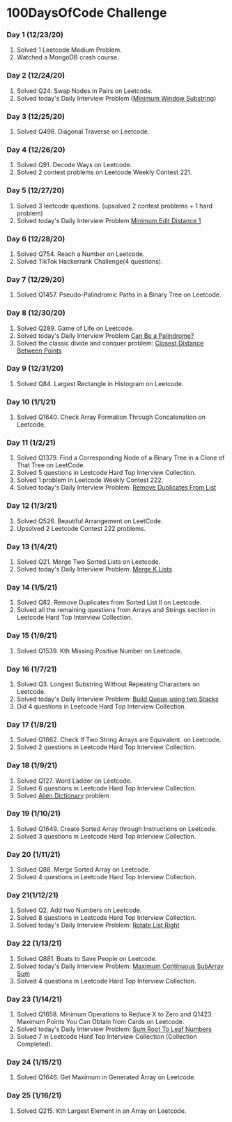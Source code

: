 #  100DaysOfCode Challenge

### Day 1 (12/23/20)
1. Solved 1 Leetcode Medium Problem.
2. Watched a MongoDB crash course.

### Day 2 (12/24/20)
1. Solved Q24. Swap Nodes in Pairs on Leetcode.
2. Solved today's Daily Interview Problem ([Minimum Window Substring](https://github.com/codeShuriken/100-days-of-code/blob/master/Day2/MinimumWindowSubString.java))

### Day 3 (12/25/20)
1. Solved Q498. Diagonal Traverse on Leetcode.

### Day 4 (12/26/20)
1. Solved Q91. Decode Ways on Leetcode.
2. Solved 2 contest problems on Leetcode Weekly Contest 221.

### Day 5 (12/27/20)
1. Solved 3 leetcode questions. (upsolved 2 contest problems + 1 hard problem)
2. Solved today's Daily Interview Problem [Minimum Edit Distance 1](https://github.com/codeShuriken/100-days-of-code/blob/master/Day5/MinDistOne.java)

### Day 6 (12/28/20)
1. Solved Q754. Reach a Number on Leetcode.
2. Solved TikTok Hackerrank Challenge(4 questions).

### Day 7 (12/29/20)
1. Solved Q1457. Pseudo-Palindromic Paths in a Binary Tree on Leetcode.

### Day 8 (12/30/20)
1. Solved Q289. Game of Life on Leetcode.
2. Solved today's Daily Interview Problem [Can Be a Palindrome?](https://github.com/codeShuriken/100-days-of-code/blob/master/Day8/CanBePalindrome.java)
3. Solved the classic divide and conquer problem: [Closest Distance Between Points](https://github.com/codeShuriken/100-days-of-code/blob/master/Day8/ClosestPoints.java)

### Day 9 (12/31/20)
1. Solved Q84. Largest Rectangle in Histogram on Leetcode.

### Day 10 (1/1/21)
1. Solved Q1640. Check Array Formation Through Concatenation on Leetcode.

### Day 11 (1/2/21)
1. Solved Q1379. Find a Corresponding Node of a Binary Tree in a Clone of That Tree on LeetCode.
2. Solved 5 questions in Leetcode Hard Top Interview Collection.
3. Solved 1 problem in Leetcode Weekly Contest 222.
4. Solved today's Daily Interview Problem: [Remove Duplicates From List](https://github.com/codeShuriken/100-days-of-code/blob/master/Day11/RemoveDuplicates.java)

### Day 12 (1/3/21)
1. Solved Q526. Beautiful Arrangement on LeetCode.
2. Upsolved 2 Leetcode Contest 222 problems. 

### Day 13 (1/4/21)
1. Solved Q21. Merge Two Sorted Lists on Leetcode.
2. Solved today's Daily Interview Problem: [Merge K Lists](https://github.com/codeShuriken/100-days-of-code/blob/master/Day13/MergeKLists.java)

### Day 14 (1/5/21)
1. Solved Q82. Remove Duplicates from Sorted List II on Leetcode.
2. Solved all the remaining questions from Arrays and Strings section in Leetcode Hard Top Interview Collection.

### Day 15 (1/6/21)
1. Solved Q1539. Kth Missing Positive Number on Leetcode.

### Day 16 (1/7/21)
1. Solved Q3. Longest Substring Without Repeating Characters on Leetcode.
2. Solved today's Daily Interview Problem: [Build Queue using two Stacks](https://github.com/codeShuriken/100-days-of-code/blob/master/Day16/MyQueue.java)
3. Did 4 questions in Leetcode Hard Top Interview Collection.

### Day 17 (1/8/21)
1. Solved Q1662. Check If Two String Arrays are Equivalent. on Leetcode. 
2. Solved 2 questions in Leetcode Hard Top Interview Collection.

### Day 18 (1/9/21)
1. Solved Q127. Word Ladder on Leetcode.
2. Solved 6 questions in Leetcode Hard Top Interview Collection.
3. Solved [Alien Dictionary](https://github.com/codeShuriken/100-days-of-code/blob/master/Day18/AlienDictionary.java) problem

### Day 19 (1/10/21)
1. Solved Q1649. Create Sorted Array through Instructions on Leetcode.
2. Solved 3 questions in Leetcode Hard Top Interview Collection.

### Day 20 (1/11/21)
1. Solved Q88. Merge Sorted Array on Leetcode.
2. Solved 4 questions in Leetcode Hard Top Interview Collection.

### Day 21(1/12/21)
1. Solved Q2. Add two Numbers on Leetcode.
2. Solved 8 questions in Leetcode Hard Top Interview Collection.
3. Solved today's Daily Interview Problem: [Rotate List Right](https://github.com/codeShuriken/100-days-of-code/blob/main/Day21/RotateList.java)

### Day 22 (1/13/21)
1. Solved Q881. Boats to Save People on Leetcode.
2. Solved today's Daily Interview Problem: [Maximum Continuous SubArray Sum](https://github.com/codeShuriken/100-days-of-code/blob/main/Day22/MaxContSubArray.java)
3. Solved 4 questions in Leetcode Hard Top Interview Collection.

### Day 23 (1/14/21)
1. Solved Q1658. Minimum Operations to Reduce X to Zero and Q1423. Maximum Points You Can Obtain from Cards on Leetcode.
2. Solved today's Daily Interview Problem: [Sum Root To Leaf Numbers](https://github.com/codeShuriken/100-days-of-code/blob/main/Day23/SumRootToLeafNumbers.java)
3. Solved 7 in Leetcode Hard Top Interview Collection (Collection Completed).


### Day 24 (1/15/21)
1. Solved Q1646. Get Maximum in Generated Array on Leetcode.

### Day 25 (1/16/21)
1. Solved Q215. Kth Largest Element in an Array on Leetcode.
